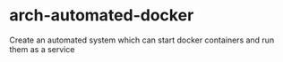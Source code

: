 # arch-automated-docker
Create an automated system which can start docker containers and run them as a service
